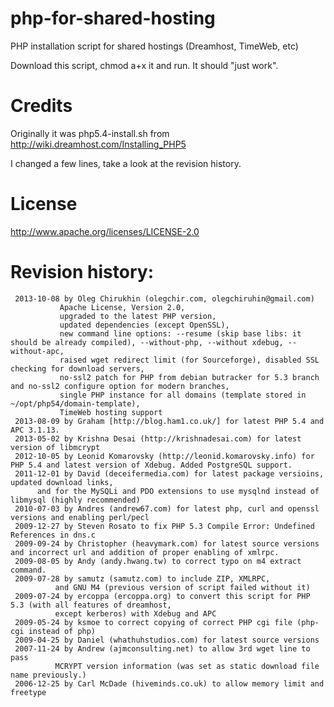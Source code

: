 php-for-shared-hosting
======================

PHP installation script for shared hostings (Dreamhost, TimeWeb, etc)

Download this script, chmod a+x it and run. It should "just work".

Credits
=======

Originally it was php5.4-install.sh from http://wiki.dreamhost.com/Installing_PHP5

I changed a few lines, take a look at the revision history.

License
=======

http://www.apache.org/licenses/LICENSE-2.0

Revision history:
==================
```
 2013-10-08 by Oleg Chirukhin (olegchir.com, olegchiruhin@gmail.com)
           Apache License, Version 2.0,
           upgraded to the latest PHP version, 
           updated dependencies (except OpenSSL), 
           new command line options: --resume (skip base libs: it should be already compiled), --without-php, --without xdebug, --without-apc,
           raised wget redirect limit (for Sourceforge), disabled SSL checking for download servers,
           no-ssl2 patch for PHP from debian butracker for 5.3 branch and no-ssl2 configure option for modern branches, 
           single PHP instance for all domains (template stored in ~/opt/php54/domain-template),
           TimeWeb hosting support
 2013-08-09 by Graham [http://blog.ham1.co.uk/] for latest PHP 5.4 and APC 3.1.13.
 2013-05-02 by Krishna Desai (http://krishnadesai.com) for latest version of libmcrypt
 2012-10-05 by Leonid Komarovsky (http://leonid.komarovsky.info) for PHP 5.4 and latest version of Xdebug. Added PostgreSQL support.
 2011-12-01 by David (deceifermedia.com) for latest package versioins, updated download links,
      and for the MySQLi and PDO extensions to use mysqlnd instead of libmysql (highly recommended)
 2010-07-03 by Andres (andrew67.com) for latest php, curl and openssl versions and enabling perl/pecl
 2009-12-27 by Steven Rosato to fix PHP 5.3 Compile Error: Undefined References in dns.c
 2009-09-24 by Christopher (heavymark.com) for latest source versions and incorrect url and addition of proper enabling of xmlrpc.
 2009-08-05 by Andy (andy.hwang.tw) to correct typo on m4 extract command.
 2009-07-28 by samutz (samutz.com) to include ZIP, XMLRPC,
          and GNU M4 (previous version of script failed without it)
 2009-07-24 by ercoppa (ercoppa.org) to convert this script for PHP 5.3 (with all features of dreamhost,
          except kerberos) with Xdebug and APC
 2009-05-24 by ksmoe to correct copying of correct PHP cgi file (php-cgi instead of php)
 2009-04-25 by Daniel (whathuhstudios.com) for latest source versions
 2007-11-24 by Andrew (ajmconsulting.net) to allow 3rd wget line to pass 
          MCRYPT version information (was set as static download file name previously.)
 2006-12-25 by Carl McDade (hiveminds.co.uk) to allow memory limit and freetype
```
